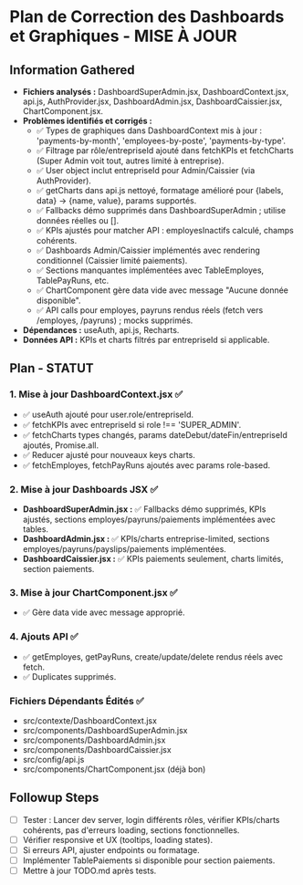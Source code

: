 # Plan de Correction des Dashboards et Graphiques - MISE À JOUR

## Information Gathered
- **Fichiers analysés :** DashboardSuperAdmin.jsx, DashboardContext.jsx, api.js, AuthProvider.jsx, DashboardAdmin.jsx, DashboardCaissier.jsx, ChartComponent.jsx.
- **Problèmes identifiés et corrigés :**
  - ✅ Types de graphiques dans DashboardContext mis à jour : 'payments-by-month', 'employees-by-poste', 'payments-by-type'.
  - ✅ Filtrage par rôle/entrepriseId ajouté dans fetchKPIs et fetchCharts (Super Admin voit tout, autres limité à entreprise).
  - ✅ User object inclut entrepriseId pour Admin/Caissier (via AuthProvider).
  - ✅ getCharts dans api.js nettoyé, formatage amélioré pour {labels, data} -> {name, value}, params supportés.
  - ✅ Fallbacks démo supprimés dans DashboardSuperAdmin ; utilise données réelles ou [].
  - ✅ KPIs ajustés pour matcher API : employesInactifs calculé, champs cohérents.
  - ✅ Dashboards Admin/Caissier implémentés avec rendering conditionnel (Caissier limité paiements).
  - ✅ Sections manquantes implémentées avec TableEmployes, TablePayRuns, etc.
  - ✅ ChartComponent gère data vide avec message "Aucune donnée disponible".
  - ✅ API calls pour employes, payruns rendus réels (fetch vers /employes, /payruns) ; mocks supprimés.
- **Dépendances :** useAuth, api.js, Recharts.
- **Données API :** KPIs et charts filtrés par entrepriseId si applicable.

## Plan - STATUT
### 1. Mise à jour DashboardContext.jsx ✅
- ✅ useAuth ajouté pour user.role/entrepriseId.
- ✅ fetchKPIs avec entrepriseId si role !== 'SUPER_ADMIN'.
- ✅ fetchCharts types changés, params dateDebut/dateFin/entrepriseId ajoutés, Promise.all.
- ✅ Reducer ajusté pour nouveaux keys charts.
- ✅ fetchEmployes, fetchPayRuns ajoutés avec params role-based.

### 2. Mise à jour Dashboards JSX ✅
- **DashboardSuperAdmin.jsx :** ✅ Fallbacks démo supprimés, KPIs ajustés, sections employes/payruns/paiements implémentées avec tables.
- **DashboardAdmin.jsx :** ✅ KPIs/charts entreprise-limited, sections employes/payruns/payslips/paiements implémentées.
- **DashboardCaissier.jsx :** ✅ KPIs paiements seulement, charts limités, section paiements.

### 3. Mise à jour ChartComponent.jsx ✅
- ✅ Gère data vide avec message approprié.

### 4. Ajouts API ✅
- ✅ getEmployes, getPayRuns, create/update/delete rendus réels avec fetch.
- ✅ Duplicates supprimés.

### Fichiers Dépendants Édités ✅
- src/contexte/DashboardContext.jsx
- src/components/DashboardSuperAdmin.jsx
- src/components/DashboardAdmin.jsx
- src/components/DashboardCaissier.jsx
- src/config/api.js
- src/components/ChartComponent.jsx (déjà bon)

## Followup Steps
- [ ] Tester : Lancer dev server, login différents rôles, vérifier KPIs/charts cohérents, pas d'erreurs loading, sections fonctionnelles.
- [ ] Vérifier responsive et UX (tooltips, loading states).
- [ ] Si erreurs API, ajuster endpoints ou formatage.
- [ ] Implémenter TablePaiements si disponible pour section paiements.
- [ ] Mettre à jour TODO.md après tests.
